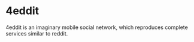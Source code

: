 # 4eddit
4eddit is an imaginary mobile social network, which reproduces complete services similar to reddit.
